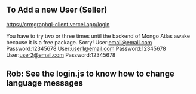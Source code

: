 ## To Add a new User (Seller)

https://crmgraphql-client.vercel.app/login

You have to try two or three times until the backend of Mongo Atlas awake because it is a free package. Sorry!
User:email@email.com Password:12345678
User:user1@email.com Password:12345678
User:user2@email.com Password:12345678

## Rob: See the login.js to know how to change language messages
